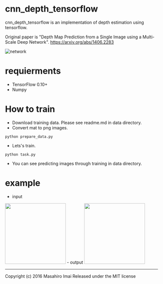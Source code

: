 # cnn_depth_tensorflow
cnn_depth_tensorflow is an implementation of depth estimation using tensorflow.

Original paper is "Depth Map Prediction from a Single Image using a Multi-Scale Deep Network".
https://arxiv.org/abs/1406.2283

![network](images/network.png)

# requierments
- TensorFlow 0.10+
- Numpy

# How to train
- Download training data. Please see readme.md in data directory.
- Convert mat to png images.
```
python prepare_data.py
```

- Lets's train.
```
python task.py
```

- You can see predicting images through training in data directory.

# example
- input  
<img src="images/input.png" width="200">
- output  
<img src="images/output.png" width="200">

---

Copyright (c) 2016 Masahiro Imai
Released under the MIT license
